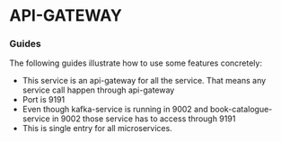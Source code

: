 # API-GATEWAY


### Guides
The following guides illustrate how to use some features concretely:

* This service is an api-gateway for all the service. That means any service call happen through api-gateway
* Port is 9191
* Even though kafka-service is running in 9002 and book-catalogue-service in 9002 those service has to access through 9191
* This is single entry for all microservices.